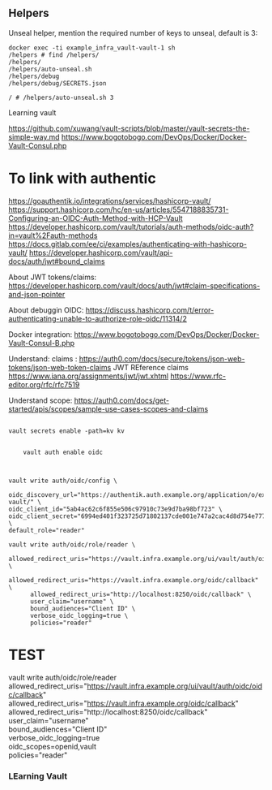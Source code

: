 

## Helpers

Unseal helper, mention the required number of keys to unseal, default is 3:

```
docker exec -ti example_infra_vault-vault-1 sh
/helpers # find /helpers/
/helpers/
/helpers/auto-unseal.sh
/helpers/debug
/helpers/debug/SECRETS.json

/ # /helpers/auto-unseal.sh 3
```

Learning vault

https://github.com/xuwang/vault-scripts/blob/master/vault-secrets-the-simple-way.md
https://www.bogotobogo.com/DevOps/Docker/Docker-Vault-Consul.php


# To link with authentic
https://goauthentik.io/integrations/services/hashicorp-vault/
https://support.hashicorp.com/hc/en-us/articles/5547188835731-Configuring-an-OIDC-Auth-Method-with-HCP-Vault
https://developer.hashicorp.com/vault/tutorials/auth-methods/oidc-auth?in=vault%2Fauth-methods
https://docs.gitlab.com/ee/ci/examples/authenticating-with-hashicorp-vault/
https://developer.hashicorp.com/vault/api-docs/auth/jwt#bound_claims


About JWT tokens/claims:
https://developer.hashicorp.com/vault/docs/auth/jwt#claim-specifications-and-json-pointer


About debuggin OIDC:
https://discuss.hashicorp.com/t/error-authenticating-unable-to-authorize-role-oidc/11314/2


Docker integration:
https://www.bogotobogo.com/DevOps/Docker/Docker-Vault-Consul-B.php


Understand: claims : https://auth0.com/docs/secure/tokens/json-web-tokens/json-web-token-claims
JWT REference claims
https://www.iana.org/assignments/jwt/jwt.xhtml
https://www.rfc-editor.org/rfc/rfc7519

Understand scope:
https://auth0.com/docs/get-started/apis/scopes/sample-use-cases-scopes-and-claims



```

vault secrets enable -path=kv kv


    vault auth enable oidc



vault write auth/oidc/config \
         oidc_discovery_url="https://authentik.auth.example.org/application/o/example-vault/" \
oidc_client_id="5ab4ac62c6f855e506c97910c73e9d7ba98bf723" \
oidc_client_secret="6994ed401f323725d71802137cde001e747a2cac4d8d754e7775c79c6b498cc8a271fe070b31dd7eed7ca4edad48681ce337555ff16b2e92e681737d57340215" \
default_role="reader"

vault write auth/oidc/role/reader \
      allowed_redirect_uris="https://vault.infra.example.org/ui/vault/auth/oidc/oidc/callback" \
      allowed_redirect_uris="https://vault.infra.example.org/oidc/callback" \
      allowed_redirect_uris="http://localhost:8250/oidc/callback" \
      user_claim="username" \
      bound_audiences="Client ID" \
      verbose_oidc_logging=true \
      policies="reader"
```


# TEST

vault write auth/oidc/role/reader \
      allowed_redirect_uris="https://vault.infra.example.org/ui/vault/auth/oidc/oidc/callback" \
      allowed_redirect_uris="https://vault.infra.example.org/oidc/callback" \
      allowed_redirect_uris="http://localhost:8250/oidc/callback" \
      user_claim="username" \
      bound_audiences="Client ID" \
      verbose_oidc_logging=true \
      oidc_scopes=openid,vault \
      policies="reader"


### LEarning Vault





